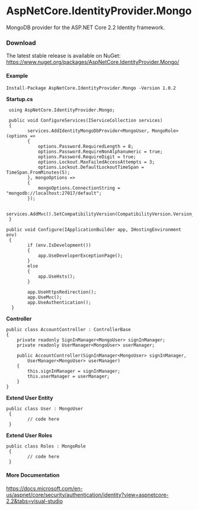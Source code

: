 # AspNetCore.IdentityProvider.Mongo
MongoDB provider for the ASP.NET Core 2.2 Identity framework. 

### Download
The latest stable release is available on NuGet: https://www.nuget.org/packages/AspNetCore.IdentityProvider.Mongo/

#### Example
`Install-Package AspNetCore.IdentityProvider.Mongo -Version 1.0.2`

**Startup.cs**

	 using AspNetCore.IdentityProvider.Mongo;
	 
	 public void ConfigureServices(IServiceCollection services)
     {
            services.AddIdentityMongoDbProvider<MongoUser, MongoRole>(options =>
            {
                options.Password.RequiredLength = 8;
                options.Password.RequireNonAlphanumeric = true;
                options.Password.RequireDigit = true;
                options.Lockout.MaxFailedAccessAttempts = 3;
                options.Lockout.DefaultLockoutTimeSpan = TimeSpan.FromMinutes(5);
            }, mongoOptions =>
            {
                mongoOptions.ConnectionString = "mongodb://localhost:27017/default";
            });

            services.AddMvc().SetCompatibilityVersion(CompatibilityVersion.Version_2_2);
     }
		
	public void Configure(IApplicationBuilder app, IHostingEnvironment env)
     {
            if (env.IsDevelopment())
            {
                app.UseDeveloperExceptionPage();
            }
            else
            {
                app.UseHsts();
            }

            app.UseHttpsRedirection();
            app.UseMvc();
            app.UseAuthentication();
      }

**Controller**

	public class AccountController : ControllerBase
    {
        private readonly SignInManager<MongoUser> signInManager;
        private readonly UserManager<MongoUser> userManager;

        public AccountController(SignInManager<MongoUser> signInManager,
            UserManager<MongoUser> userManager)
        {
            this.signInManager = signInManager;
            this.userManager = userManager;
        }
    }
	

**Extend User Entity**

	public class User : MongoUser
     {
            // code here
     }
	 
**Extend User Roles**

	public class Roles : MongoRole
     {
            // code here
     }

#### More Documentation
https://docs.microsoft.com/en-us/aspnet/core/security/authentication/identity?view=aspnetcore-2.2&tabs=visual-studio
